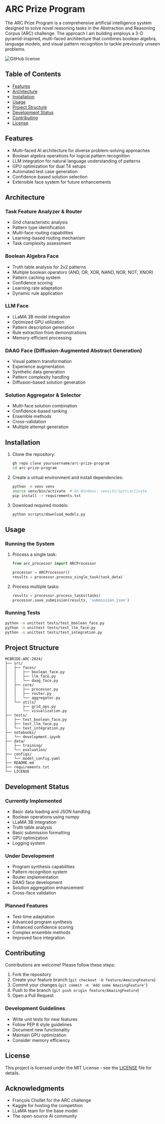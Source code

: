 # ARC Prize Program

The ARC Prize Program is a comprehensive artificial intelligence system designed to solve novel reasoning tasks in the Abstraction and Reasoning Corpus (ARC) challenge. The approach I am building employs a 3-D pyramid-inspired, multi-faced architecture that combines boolean algebra, language models, and visual pattern recognition to tackle previously unseen problems.

![GitHub license](https://img.shields.io/badge/license-MIT-blue.svg)

## Table of Contents

- [Features](#features)
- [Architecture](#architecture)
- [Installation](#installation)
- [Usage](#usage)
- [Project Structure](#project-structure)
- [Development Status](#development-status)
- [Contributing](#contributing)
- [License](#license)

## Features

- Multi-faced AI architecture for diverse problem-solving approaches
- Boolean algebra operations for logical pattern recognition
- LLM integration for natural language understanding of patterns
- GPU optimization for dual T4 setups
- Automated test case generation
- Confidence-based solution selection
- Extensible face system for future enhancements

## Architecture

### Task Feature Analyzer & Router

- Grid characteristic analysis
- Pattern type identification
- Multi-face routing capabilities
- Learning-based routing mechanism
- Task complexity assessment

### Boolean Algebra Face

- Truth table analysis for 2x2 patterns
- Multiple boolean operators (AND, OR, XOR, NAND, NOR, NOT, XNOR)
- Pattern caching system
- Confidence scoring
- Learning rate adaptation
- Dynamic rule application

### LLM Face

- LLaMA 3B model integration
- Optimized GPU utilization
- Pattern description generation
- Rule extraction from demonstrations
- Memory-efficient processing

### DAAG Face (Diffusion-Augmented Abstract Generation)

- Visual pattern transformation
- Experience augmentation
- Synthetic data generation
- Pattern complexity handling
- Diffusion-based solution generation

### Solution Aggregator & Selector

- Multi-face solution combination
- Confidence-based ranking
- Ensemble methods
- Cross-validation
- Multiple attempt generation

## Installation

1. Clone the repository:

   ```bash
   gh repo clone yourusername/arc-prize-program
   cd arc-prize-program
   ```

2. Create a virtual environment and install dependencies:

   ```bash
   python -m venv venv
   source venv/bin/activate  # On Windows: venv\Scripts\activate
   pip install -r requirements.txt
   ```

3. Download required models:
   ```bash
   python scripts/download_models.py
   ```

## Usage

### Running the System

1. Process a single task:

   ```python
   from arc_processor import ARCProcessor

   processor = ARCProcessor()
   results = processor.process_single_task(task_data)
   ```

2. Process multiple tasks:
   ```python
   results = processor.process_tasks(tasks)
   processor.save_submission(results, 'submission.json')
   ```

### Running Tests

```bash
python -m unittest tests/test_boolean_face.py
python -m unittest tests/test_llm_face.py
python -m unittest tests/test_integration.py
```

## Project Structure

```text
MCBRIDE-ARC-2024/
├── src/
│   ├── faces/
│   │   ├── boolean_face.py
│   │   ├── llm_face.py
│   │   └── daag_face.py
│   ├── core/
│   │   ├── processor.py
│   │   ├── router.py
│   │   └── aggregator.py
│   └── utils/
│       ├── grid_ops.py
│       └── visualization.py
├── tests/
│   ├── test_boolean_face.py
│   ├── test_llm_face.py
│   └── test_integration.py
├── notebooks/
│   └── development.ipynb
├── data/
│   ├── training/
│   └── evaluation/
├── configs/
│   └── model_config.yaml
├── README.md
├── requirements.txt
└── LICENSE
```

## Development Status

### Currently Implemented

- Basic data loading and JSON handling
- Boolean operations using numpy
- LLaMA 3B integration
- Truth table analysis
- Basic submission formatting
- GPU optimization
- Logging system

### Under Development

- Program synthesis capabilities
- Pattern recognition system
- Router implementation
- DAAG face development
- Solution aggregation enhancement
- Cross-face validation

### Planned Features

- Test-time adaptation
- Advanced program synthesis
- Enhanced confidence scoring
- Complex ensemble methods
- Improved face integration

## Contributing

Contributions are welcome! Please follow these steps:

1. Fork the repository
2. Create your feature branch (`git checkout -b feature/AmazingFeature`)
3. Commit your changes (`git commit -m 'Add some AmazingFeature'`)
4. Push to the branch (`git push origin feature/AmazingFeature`)
5. Open a Pull Request

### Development Guidelines

- Write unit tests for new features
- Follow PEP 8 style guidelines
- Document new functionality
- Maintain GPU optimization
- Consider memory efficiency

## License

This project is licensed under the MIT License - see the [LICENSE](LICENSE) file for details.

## Acknowledgments

- François Chollet for the ARC challenge
- Kaggle for hosting the competition
- LLaMA team for the base model
- The open-source AI community
